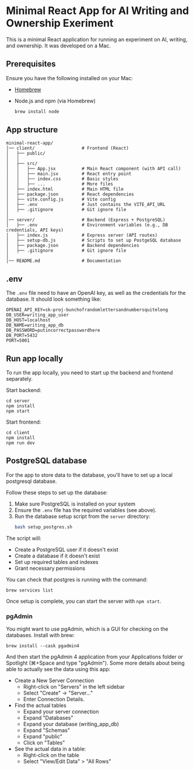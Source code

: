 # Minimal React App for AI Writing and Ownership Exeriment

This is a minimal React application for running an experiment on AI, writing, and ownership. It was developed on a Mac.


## Prerequisites

Ensure you have the following installed on your Mac:

- [Homebrew](https://brew.sh/)
- Node.js and npm (via Homebrew)

  ```sh
  brew install node
  ```

## App structure


```
minimal-react-app/
│── client/                  # Frontend (React)
│   ├── public/
│   │   
│   ├── src/
│   │   ├── App.jsx          # Main React component (with API call)
│   │   ├── main.jsx         # React entry point
│   │   ├── index.css        # Basic styles
│   │   ├── ...              # More files
│   ├── index.html           # Main HTML file
│   ├── package.json         # React dependencies
│   ├── vite.config.js       # Vite config
│   ├── .env                 # Just contains the VITE_API_URL
│   ├── .gitignore           # Git ignore file
│
│── server/                  # Backend (Express + PostgreSQL)
│   ├── .env                 # Environment variables (e.g., DB credentials, API keys)
│   ├── index.js             # Express server (API routes)
│   ├── setup-db.js          # Scripts to set up PostgeSQL database
│   ├── package.json         # Backend dependencies
│   ├── .gitignore           # Git ignore file
│
│── README.md                # Documentation
```

## .env

The `.env` file need to have an OpenAI key, as well as the credentials for the database. It should look something like:

```
OPENAI_API_KEY=sk-proj-bunchofrandomlettersandnumbersquitelong
DB_USER=writing_app_user
DB_HOST=localhost
DB_NAME=writing_app_db
DB_PASSWORD=putincorrectpasswordhere
DB_PORT=5432
PORT=5001
```

## Run app locally

To run the app locally, you need to start up the backend and frontend separately.

Start backend:

```
cd server
npm install
npm start
```

Start frontend:

```
cd client
npm install
npm run dev
```

## PostgreSQL database

For the app to store data to the database, you'll have to set up a local postgresql database.

Follow these steps to set up the database:

1. Make sure PostgreSQL is installed on your system
2. Ensure the `.env` file has the required variables (see above).
3. Run the database setup script from the `server` directory:
   ```bash
   bash setup_postgres.sh
   ```

The script will:
- Create a PostgreSQL user if it doesn't exist
- Create a database if it doesn't exist
- Set up required tables and indexes
- Grant necessary permissions

You can check that postgres is running with the command:

```
brew services list
```

Once setup is complete, you can start the server with `npm start`.

### pgAdmin

You might want to use pgAdmin, which is a GUI for checking on the databases. Install with brew:

```
brew install --cask pgadmin4
```

And then start the pgAdmin 4 application from your Applications folder or Spotlight (⌘+Space and type "pgAdmin"). Some more details about being able to actually see the data using this app:


- Create a New Server Connection
  - Right-click on "Servers" in the left sidebar
  - Select "Create" → "Server..."
  - Enter Connection Details.
- Find the actual tables
  - Expand your server connection
  - Expand "Databases"
  - Expand your database (writing_app_db)
  - Expand "Schemas"
  - Expand "public"
  - Click on "Tables"
- See the actual data in a table:
  - Right-click on the table
  - Select "View/Edit Data" > "All Rows"





